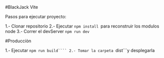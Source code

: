 #BlackJack Vite

Pasos para ejecutar proyecto:

1.- Clonar repositorio
2.- Ejecutar ```npm install ```para reconstruir los modulos node
3.- Correr el devServer ```npm run dev```


#Producciòn

1.- Ejecutar ```npm run build````
2.- Tomar la carpeta ```dist```y desplegarla
